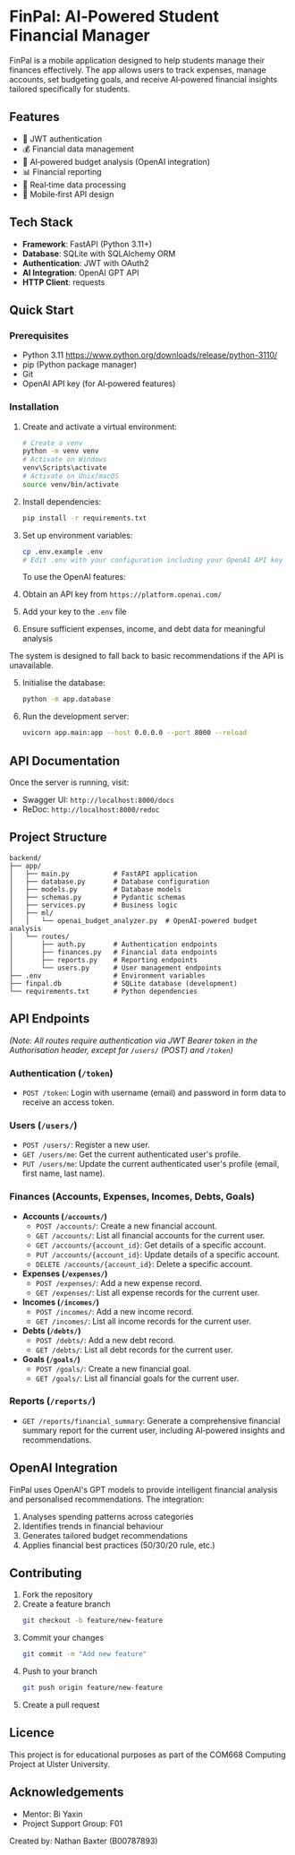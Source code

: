 # FinPal: AI‑Powered Student Financial Manager

FinPal is a mobile application designed to help students manage their finances effectively. The app allows users to track expenses, manage accounts, set budgeting goals, and receive AI‑powered financial insights tailored specifically for students.

## Features
- 🔐 JWT authentication
- 💰 Financial data management
- 🤖 AI‑powered budget analysis (OpenAI integration)
- 📊 Financial reporting
- 🔄 Real‑time data processing
- 📱 Mobile‑first API design

## Tech Stack
- **Framework**: FastAPI (Python 3.11+)
- **Database**: SQLite with SQLAlchemy ORM
- **Authentication**: JWT with OAuth2
- **AI Integration**: OpenAI GPT API
- **HTTP Client**: requests

## Quick Start

### Prerequisites
- Python 3.11 https://www.python.org/downloads/release/python-3110/
- pip (Python package manager)
- Git
- OpenAI API key (for AI‑powered features)

### Installation
1. Create and activate a virtual environment:
   ```bash
   # Create a venv
   python -m venv venv
   # Activate on Windows
   venv\Scripts\activate
   # Activate on Unix/macOS
   source venv/bin/activate
   ```
3. Install dependencies:
   ```bash
   pip install -r requirements.txt
   ```
4. Set up environment variables:
   ```bash
   cp .env.example .env
   # Edit .env with your configuration including your OpenAI API key
   ```

   To use the OpenAI features:
1. Obtain an API key from `https://platform.openai.com/`
2. Add your key to the `.env` file
3. Ensure sufficient expenses, income, and debt data for meaningful analysis

The system is designed to fall back to basic recommendations if the API is unavailable.

5. Initialise the database:
   ```bash
   python -m app.database
   ```
6. Run the development server:
   ```bash
   uvicorn app.main:app --host 0.0.0.0 --port 8000 --reload
   ```

## API Documentation
Once the server is running, visit:
- Swagger UI: `http://localhost:8000/docs`
- ReDoc: `http://localhost:8000/redoc`

## Project Structure
```
backend/
├── app/
│   ├── main.py           # FastAPI application
│   ├── database.py       # Database configuration
│   ├── models.py         # Database models
│   ├── schemas.py        # Pydantic schemas
│   ├── services.py       # Business logic
│   ├── ml/
│   │   └── openai_budget_analyzer.py  # OpenAI‑powered budget analysis
│   └── routes/
│       ├── auth.py       # Authentication endpoints
│       ├── finances.py   # Financial data endpoints
│       ├── reports.py    # Reporting endpoints
│       └── users.py      # User management endpoints
├── .env                  # Environment variables
├── finpal.db             # SQLite database (development)
└── requirements.txt      # Python dependencies
```

## API Endpoints
*(Note: All routes require authentication via JWT Bearer token in the Authorisation header, except for `/users/` (POST) and `/token`)*

### Authentication (`/token`)
- `POST /token`: Login with username (email) and password in form data to receive an access token.

### Users (`/users/`)
- `POST /users/`: Register a new user.
- `GET /users/me`: Get the current authenticated user's profile.
- `PUT /users/me`: Update the current authenticated user's profile (email, first name, last name).

### Finances (Accounts, Expenses, Incomes, Debts, Goals)
- **Accounts (`/accounts/`)**
  - `POST /accounts/`: Create a new financial account.
  - `GET /accounts/`: List all financial accounts for the current user.
  - `GET /accounts/{account_id}`: Get details of a specific account.
  - `PUT /accounts/{account_id}`: Update details of a specific account.
  - `DELETE /accounts/{account_id}`: Delete a specific account.
- **Expenses (`/expenses/`)**
  - `POST /expenses/`: Add a new expense record.
  - `GET /expenses/`: List all expense records for the current user.
- **Incomes (`/incomes/`)**
  - `POST /incomes/`: Add a new income record.
  - `GET /incomes/`: List all income records for the current user.
- **Debts (`/debts/`)**
  - `POST /debts/`: Add a new debt record.
  - `GET /debts/`: List all debt records for the current user.
- **Goals (`/goals/`)**
  - `POST /goals/`: Create a new financial goal.
  - `GET /goals/`: List all financial goals for the current user.

### Reports (`/reports/`)
- `GET /reports/financial_summary`: Generate a comprehensive financial summary report for the current user, including AI‑powered insights and recommendations.

## OpenAI Integration
FinPal uses OpenAI's GPT models to provide intelligent financial analysis and personalised recommendations. The integration:

1. Analyses spending patterns across categories
2. Identifies trends in financial behaviour
3. Generates tailored budget recommendations
4. Applies financial best practices (50/30/20 rule, etc.)

## Contributing
1. Fork the repository
2. Create a feature branch
   ```bash
   git checkout -b feature/new-feature
   ```
3. Commit your changes
   ```bash
   git commit -m "Add new feature"
   ```
4. Push to your branch
   ```bash
   git push origin feature/new-feature
   ```
5. Create a pull request

## Licence
This project is for educational purposes as part of the COM668 Computing Project at Ulster University.

## Acknowledgements
- Mentor: Bi Yaxin
- Project Support Group: F01

Created by: Nathan Baxter (B00787893)